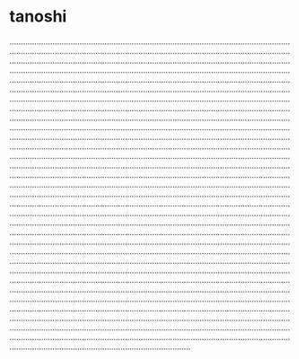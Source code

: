 # tanoshi
................................................................................................................................................................................................................................................................................................................................................................................................................................................................................................................................................................................................................................................................................................................................................................................................................................................................................................................................................................................................................................................................................................................................................................................................................................................................................................................................................................................................................................................................................................................................................................................................................................................................................................................................................................................................................................................................................................................................................................................................................................................................................................................................................................................................................................................................................................................................................................................................................................................................................................................................................................................................................................................................................................................................................................................................................................................................................................................................................................................................................................................................................................................................................................................................................................................................................................................................................................................................................................................................................................................................................................................................................................................................................................................................................................................................................................................................................................................................................................................................................................................................................................................................................................................................................